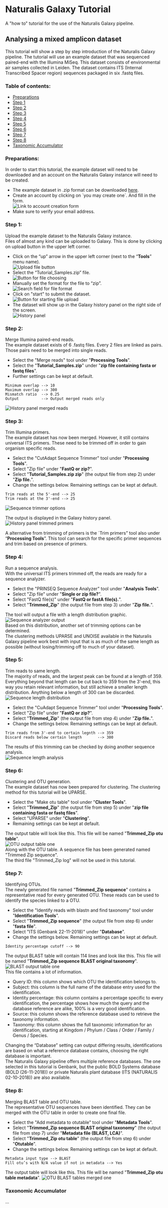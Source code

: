 # Naturalis Galaxy Tutorial
A "how to" tutorial for the use of the Naturalis Galaxy pipeline.

## Analysing a mixed amplicon dataset
This tutorial will show a step by step introduction of the Naturalis Galaxy pipeline. The tutorial will use an example dataset that was sequenced paired-end with the Illumina MiSeq. This dataset consists of environmental air samples collected in Leiden. The dataset contains ITS (Internal Transcribed Spacer region) sequences packaged in six .fastq files.

### Table of contents:
* [Preparations](https://github.com/JasperBoom/naturalis-galaxy-tutorial#preparations)
* [Step 1](https://github.com/JasperBoom/naturalis-galaxy-tutorial#step-1)
* [Step 2](https://github.com/JasperBoom/naturalis-galaxy-tutorial#step-2)
* [Step 3](https://github.com/JasperBoom/naturalis-galaxy-tutorial#step-3)
* [Step 4](https://github.com/JasperBoom/naturalis-galaxy-tutorial#step-4)
* [Step 5](https://github.com/JasperBoom/naturalis-galaxy-tutorial#step-5)
* [Step 6](https://github.com/JasperBoom/naturalis-galaxy-tutorial#step-6)
* [Step 7](https://github.com/JasperBoom/naturalis-galaxy-tutorial#step-7)
* [Step 8](https://github.com/JasperBoom/naturalis-galaxy-tutorial#step-8)
* [Taxonomic Accumulator](https://github.com/JasperBoom/naturalis-galaxy-tutorial#taxonomic-accumulator)

### Preparations:
In order to start this tutorial, the example dataset will need to be downloaded and an account on the Naturalis Galaxy instance will need to be created.
* The example dataset in .zip format can be downloaded [here](https://drive.google.com/open?id=1NrdTEC7X2QFrMDJX640B3N5NRp5kRs_R).
* Create an account by clicking on ´you may create one´. And fill in the form.    
![Link to account creation form](https://github.com/JasperBoom/naturalis-galaxy-tutorial/blob/master/src/CreateAccountFull.PNG)
* Make sure to verify your email address.

### Step 1:
Upload the example dataset to the Naturalis Galaxy instance.  
Files of almost any kind can be uploaded to Galaxy. This is done by clicking on upload button in the upper left corner.
* Click on the “up” arrow in the upper left corner (next to the “**Tools**” menu name).  
![Upload file button](https://github.com/JasperBoom/naturalis-galaxy-tutorial/blob/master/src/UploadFull.PNG)  
* Select the “Tutorial_Samples.zip” file.  
![Button for file choosing](https://github.com/JasperBoom/naturalis-galaxy-tutorial/blob/master/src/UploadSelectFull.PNG)  
* Manually set the format for the file to “zip”.  
![Search field for file format](https://github.com/JasperBoom/naturalis-galaxy-tutorial/blob/master/src/UploadManualFull.PNG)  
* Click on "start" to submit the dataset.  
![Button for starting file upload](https://github.com/JasperBoom/naturalis-galaxy-tutorial/blob/master/src/UploadStartFull.PNG)  
* The dataset will show up in the Galaxy history panel on the right side of the screen.  
![History panel](https://github.com/JasperBoom/naturalis-galaxy-tutorial/blob/master/src/HistoryPanelFull.PNG)

### Step 2:
Merge Illumina paired-end reads.  
The example dataset exists of 6 .fastq files. Every 2 files are linked as pairs. Those pairs need to be merged into single reads.
* Select the "Merge reads" tool under "**Processing Tools**".
* Select the "**Tutorial_Samples.zip**" under "**zip file containing fasta or fastq files**".
* Further settings can be kept at default.
```
Minimum overlap --> 10
Maximum overlap --> 300
Mismatch ratio  --> 0.25
Output          --> Output merged reads only
```
![History panel merged reads](https://github.com/JasperBoom/naturalis-galaxy-tutorial/blob/master/src/MergedReadsFull.PNG)

### Step 3:
Trim Illumina primers.  
The example dataset has now been merged. However, it still contains universal ITS primers. These need to be trimmed off in order to gain organism specific reads.
* Select the "CutAdapt Sequence Trimmer" tool under "**Processing Tools**".
* Select "Zip file" under "**FastQ or zip?**".
* Select "**Tutorial_Samples.zip zip**" (the output file from step 2) under "**Zip file.**".
* Change the settings below. Remaining settings can be kept at default.
```
Trim reads at the 5'-end --> 25
Trim reads at the 3'-end --> 25
```
![Sequence trimmer options](https://github.com/JasperBoom/naturalis-galaxy-tutorial/blob/master/src/PrimerTrimmingFull.PNG)

The output is displayed in the Galaxy history panel.  
![History panel trimmed primers](https://github.com/JasperBoom/naturalis-galaxy-tutorial/blob/master/src/HistoryPanelPrimerTrimmingFull.png)

A alternative from trimming of primers is the ´Trim primers” tool also under “**Processing Tools**”. This tool can search for the specific primer sequences and trim based on presence of primers.

### Step 4:
Run a sequence analysis.  
With the universal ITS primers trimmed off, the reads are ready for a sequence analyzer.
* Select the "PRINSEQ Sequence Analyzer" tool under "**Analysis Tools**".
* Select "Zip file" under "**Single or zip file?**".
* Select "FastQ file(s)" under "**FastQ or fastA file(s).**".
* Select "**Trimmed_Zip**" (the output file from step 3) under "**Zip file.**".

The tool will output a file with a length distribution graphic.  
![Sequence analyzer output](https://github.com/JasperBoom/naturalis-galaxy-tutorial/blob/master/src/SequenceAnalyzerOne.PNG)  
Based on this distribution, another set of trimming options can be determined.  
The clustering methods UPARSE and UNOISE available in the Naturalis Galaxy pipeline work best with input that is as much of the same length as possible (without losing/trimming off to much of your dataset).

### Step 5:
Trim reads to same length.  
The majority of reads, and the largest peak can be found at a length of 359. Everything beyond that length can be cut back to 359 from the 3’-end, this way you retain relevant information, but still achieve a smaller length distribution. Anything below a length of 300 can be discarded.  
![Sequence length distribution](https://github.com/JasperBoom/naturalis-galaxy-tutorial/blob/master/src/LengthTrimmingFull.PNG)
* Select the "CuAdapt Sequence Trimmer" tool under "**Processing Tools**".
* Select "Zip file" under "**FastQ or zip?**".
* Select "**Trimmed_Zip**" (the output file from step 4) under "**Zip file.**".
* Change the settings below. Remaining settings can be kept at default.
```
Trim reads from 3'-end to certain legnth --> 359
Discard reads below certain length       --> 300
```
The results of this trimming can be checked by doing another sequence analysis.  
![Sequence length analysis](https://github.com/JasperBoom/naturalis-galaxy-tutorial/blob/master/src/SequenceAnalyzerTwo.PNG)

### Step 6:
Clustering and OTU generation.  
The example dataset has now been prepared for clustering. The clustering method for this tutorial will be UPARSE.
* Select the "Make otu table" tool under "**Cluster Tools**".
* Select "**Trimmed_Zip**" (the output file from step 5) under "**zip file containing fasta or fastq files**".
* Select "UPARSE" under "**Clustering**".
* Remaining settings can be kept at default.

The output table will look like this. This file will be named "**Trimmed_Zip otu table**".  
![OTU output table one](https://github.com/JasperBoom/naturalis-galaxy-tutorial/blob/master/src/OTUTableOne.PNG)  
Along with the OTU table. A sequence file has been generated named "Trimmed Zip sequence".  
The third file "Trimmed_Zip log" will not be used in this tutorial.  

### Step 7:
Identifying OTUs.  
The newly generated file named "**Trimmed_Zip sequence**" contains a representative read for every generated OTU. These reads can be used to identify the species linked to a OTU.
* Select the "Identify reads with blastn and find taxonomy" tool under "**Identification Tools**".
* Select "**Trimmed_Zip sequence**" (the output file from step 6) under "**fasta file**".
* Select "ITS (Genbank 22-11-2018)" under "**Database**".
* Change the settings below. Remaining settings can be kept at default.
```
Identity percentage cutoff --> 90
```
The output BLAST table will contain 114 lines and look like this. This file will be named "**Trimmed_Zip sequence BLAST original taxonomy**".  
![BLAST output table one](https://github.com/JasperBoom/naturalis-galaxy-tutorial/blob/master/src/BLASTTableOne.PNG)  
This file contains a lot of information.  
* Query ID: this column shows which OTU the identification belongs to.
* Subject: this column is the full name of the database entry used for the identification.
* Identity percentage: this column contains a percentage specific to every identification, the percentage shows how much the query and the database reference are alike, 100% is a very good identification.
* Source: this column shows the reference database used to retrieve the taxonomy information.
* Taxonomy: this column shows the full taxonomic information for an identification, starting at Kingdom / Phylum / Class / Order / Family / Genus / Species.

Changing the “Database” setting can output differing results, identifications are based on what a reference database contains, choosing the right database is important.  
The Naturalis Galaxy pipeline offers multiple reference databases. The one selected in this tutorial is Genbank, but the public BOLD Systems database (BOLD (26-11-2018)) or private Naturalis plant database (ITS (NATURALIS 02-10-2018)) are also available.

### Step 8:
Merging BLAST table and OTU table.  
The representative OTU sequences have been identified. They can be merged with the OTU table in order to create one final file.
* Select the "Add metadata to otutable" tool under "**Metadata Tools**".
* Select "**Trimmed_Zip sequence BLAST original taxonomy**" (the output file from step 7) under "**Metadata file (BLAST, LCA)**".
* Select "**Trimmed_Zip otu table**" (the output file from step 6) under "**Otutable**".
* Change the settings below. Remaining settings can be kept at default.
```
Metadata input type --> BLAST
Fill otu’s with N/A value if not in metadata --> Yes
```
The output table will look like this. This file will be named "**Trimmed_Zip otu table metadata**".
![OTU BLAST tables merged one](https://github.com/JasperBoom/naturalis-galaxy-tutorial/blob/master/src/OTUBLASTTablesMergedOne.PNG)

### Taxonomic Accumulator
...

